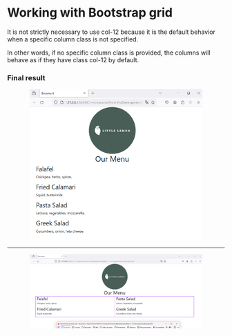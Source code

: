 # Working with Bootstrap grid

It is not strictly necessary to use col-12 because it is the default behavior when a specific column class is not specified.

In other words, if no specific column class is provided, the columns will behave as if they have class col-12 by default.

### Final result

<div align="center">
  <img src="./result1.png" width="400" alt="Final Result">
</div>
<hr>
<div align="center">
  <img src="./result2.png" width="400" alt="Final Result">
</div>
